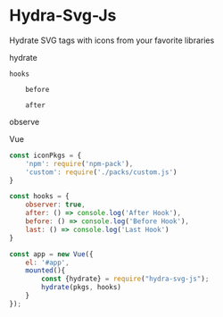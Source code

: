 # Hydra-Svg-Js

Hydrate SVG tags with icons from your favorite libraries


hydrate

	hooks

		before

		after


observe


Vue

```js
const iconPkgs = {
    'npm': require('npm-pack'),
	'custom': require('./packs/custom.js')
}

const hooks = {
	observer: true,
	after: () => console.log('After Hook'),
	before: () => console.log('Before Hook'),
	last: () => console.log('Last Hook')
}

const app = new Vue({
	el: '#app',
	mounted(){
	    const {hydrate} = require("hydra-svg-js");
	    hydrate(pkgs, hooks)
	}
});
```
